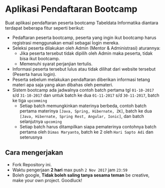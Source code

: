 # Aplikasi Pendaftaran Bootcamp

Buat aplikasi pendaftaran peserta bootcamp Tabeldata Informatika diantara terdapat beberapa fitur seperti berikut:

- Pedaftaran peserta bootcamp, peserta yang ingin ikut bootcamp harus registrasi menggunakan email sebagai login mereka.
- Seleksi peserta dilakukan oleh Admin (Mentor & Administrasi) aturannya:
  - Jika peserta tersebut tidak dipilih oleh Admin maka peserta, tidak bisa ikut bootcamp.
  - Memenuhi syarat perjanjian tertulis.
- Informasi peserta tersebut lulus atau tidak dilihat dari website tersebut (Peserta harus login).
- Peserta sebelum melakukan pendaftaran diberikan informasi tetang materi apa saja yang akan dibahas oleh pemateri.
- Sistem bootcamp ada jadwalnya contoh batch pertama tgl `01-10-2017` s/d `31-10-2017` dan untuk batch ke dua `01-11-2017` s/d `30-11-2017`, batch ke tiga `upcomming`
  - Setiap batch memungkinkan materinya berbeda, contoh batch pertama materinya `[Java, Spring, Hibernate, ZK]`, batch ke dua `[Java, Hibernate, Spring Rest, Angular, Ionic]`, dan batch selanjutnya `upcoming`
  - Setiap batch harus ditampilkan siapa pematerinya contohnya batch pertama oleh `Dimas Maryanto`, batch ke 2 oleh `Hari Sapto Adi` dan seterusnya

## Cara mengerjakan

- Fork Repository ini.
- Waktu pengerjaan **2 hari** max push `2 Nov 2017` jam `23:59` 
- Boleh google, **Tidak boleh saling tanya sesama teman** be creative, make your own project. Goodluck!
  

